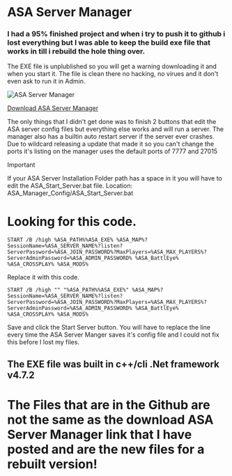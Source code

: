 # ASA Server Manager

### I had a 95% finished project and when i try to push it to github i lost everything but I was able to keep the build exe file that works in till i rebuild the hole thing over.
The EXE file is unplublished so you will get a warning downloading it and when you start it. The file is clean there no hacking, no virues and it don't even ask to run it in Admin.

![ASA Server Manager](https://i.ibb.co/KV6M9Rb/2023-12-23.png)

[Download ASA Server Manager](https://1drv.ms/u/s!Av5X05qIbM66h4IA_OIfY4Kklvt74Q?e=9mZHry)

The only things that I didn't get done was to finish 2 buttons that edit the ASA server config files but everything else works and will run a server.
The manager also has a builtin auto restart server if the server ever crashes.
Due to wildcard releasing a update that made it so you can't change the ports it's listing on the manager uses the default ports of 7777 and 27015

> [!IMPORTANT]
> If your ASA Server Installation Folder path has a space in it you will have to edit the ASA_Start_Server.bat file.
> Location: ASA_Manager_Config/ASA_Start_Server.bat

# Looking for this code.
```
START /B /high %ASA_PATH%%ASA_EXE% %ASA_MAP%?SessionName=%ASA_SERVER_NAME%?listen?ServerPassword=%ASA_JOIN_PASSWORD%?MaxPlayers=%ASA_MAX_PLAYERS%?ServerAdminPassword=%ASA_ADMIN_PASSWORD% %ASA_BattlEye% %ASA_CROSSPLAY% %ASA_MODS%
```
Replace it with this code.
```
START /B /high "" "%ASA_PATH%%ASA_EXE%" %ASA_MAP%?SessionName=%ASA_SERVER_NAME%?listen?ServerPassword=%ASA_JOIN_PASSWORD%?MaxPlayers=%ASA_MAX_PLAYERS%?ServerAdminPassword=%ASA_ADMIN_PASSWORD% %ASA_BattlEye% %ASA_CROSSPLAY% %ASA_MODS%
```
Save and click the Start Server button.
You will have to replace the line every time the ASA Server Manger saves it's config file and I could not fix this before I lost my files.

## The EXE file was built in c++/cli .Net framework v4.7.2

# The Files that are in the Github are not the same as the download ASA Server Manager link that I have posted and are the new files for a rebuilt version!
